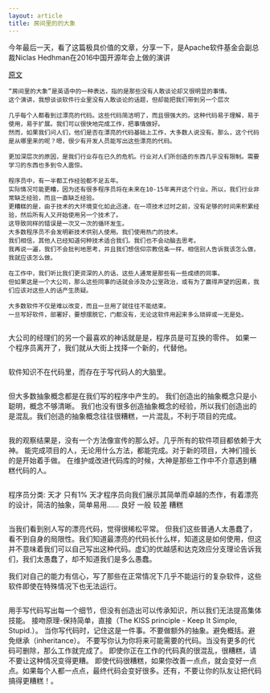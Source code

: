 ```yaml
---
layout: article
title: 房间里的的大象
---
```


今年最后一天，看了这篇极具价值的文章，分享一下，是Apache软件基金会副总裁Niclas Hedhman在2016中国开源年会上做的演讲

[原文](https://zhuanlan.zhihu.com/p/33978922)


```
“房间里的大象”是英语中的一种表达，指的是那些没有人敢谈论却又很明显的事情。
这个演讲，我想谈谈软件行业里没有人敢谈论的话题，但却能把我们带到另一个层次
```

```
几乎每个人都看到过漂亮的代码。这些代码简洁明了，而且很强大的。这种代码易于理解，易于使用，易于扩展。我们可以很快地完成工作，把事情做好。
然而，如果我们问人们，他们是否在漂亮的代码基础上工作，大多数人说没有。那么，这个代码是从哪里来的呢？嗯，很少有开发人员能写出这些漂亮的代码。
```

```
更加深层次的原因，是我们行业存在已久的危机。行业对人们所创造的东西几乎没有限制。需要学习的东西也多到令人震惊。
```

```
程序员中，有一半都工作经验都不足五年。
实际情况可能更糟，因为还有很多程序员将在未来在10-15年离开这个行业。所以，我们行业非常缺乏经验，而且一直缺乏经验。
更糟糕的是，由于技术的大环境变化如此迅速，在一项技术过时之前，没有足够的时间来积累经验，然后所有人又开始使用另一个技术了。
这导致同样的错误是一次又一次的循环发生。
大多数程序员不会发明新技术供别人使用。我们使用热门的技术。
我们相信，其他人已经知道何种技术适合我们。我们也不会动脑去思考。
我再说一遍，我们不会批判地思考，并且我们想信仰宗教信条一样，相信别人告诉我该怎么做，我就应该怎么做。
```

```
在工作中，我们听比我们更资深的人的话，这些人通常是那些有一些成绩的同事。
但如果这是一个大公司，那么这些同事的话就会涉及办公室政治，或有为了赢得声望的因素，我们应该对这些人的话产生质疑。
```

```
大多数软件不仅是难以改变，而且一旦用了就往往不能结束。
一旦写好软件，部署好，要想摆脱它，门都没有，无论这软件用起来多么琐碎或一无是处。


```
大公司的经理们的另一个最喜欢的神话就是是，程序员是可互换的零件。
如果一个程序员离开了，我们就从大街上找择一个新的，代替他。
```

```
软件知识不在代码里，而存在于写代码人的大脑里。
```

```
但大多数抽象概念都是在我们写的程序中产生的。
我们创造出的抽象概念只是小聪明，概念不够清晰。
我们也没有很多创造抽象概念的经验，所以我们创造出的是混乱。我们创造的抽象概念往往很糟糕，一片混乱，不利于项目的完成。
```

```
我的观察结果是，没有一个方法像宣传的那么好。几乎所有的软件项目都依赖于大神。
能完成项目的人，无论用什么方法，都能完成。对于新的项目，大神们擅长的是开始着手做。
在维护或改进代码库的时候，大神是那些工作中不介意遇到糟糕代码的人。
```

```
程序员分类:
天才 只有1% 天才程序员向我们展示其简单而卓越的杰作，有着漂亮的设计，简洁的抽象，简单易用……
良好
一般
较差
糟糕
```

```
当我们看到别人写的漂亮代码，觉得很稀松平常。
但我们这些普通人太愚蠢了，看不到自身的局限性。我们知道最漂亮的代码长什么样，知道这是如何使用，但这并不意味着我们可以自己写出这种代码。虚幻的优越感和达克效应分支理论告诉我们，我们太愚蠢了，却不知道我们是多么愚蠢。

我们对自己的能力有信心，写了那些在正常情况下几乎不能运行的复杂软件，这些软件即使在特殊情况下也无法运行。
```

```
用手写代码写出每一个细节，但没有创造出可以传承知识，所以我们无法提高集体技能。
接吻原理-保持简单，直接（The KISS principle - Keep It Simple, Stupid.）。
当你写代码时，记住这是一件事。不要做额外的抽象。避免概括。避免继承（inheritance）。
不要写你认为你将来可能需要的代码。当没有更多的代码可删除，那么工作就完成了。
即使你正在工作的代码真的很混乱，很糟糕，请不要让这种情况变得更糟。
即使代码很糟糕，如果你改善一点点，就会变好一点点。如果每个人都一点点，最终代码会变好很多。还有，不要让你的队友让把代码搞得更糟糕！。
```

